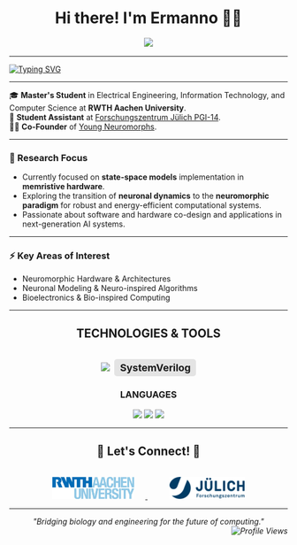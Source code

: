 <h1 align="center">Hi there! I'm Ermanno 👋🏼</h1>

<div align="center">
  <a href="https://www.linkedin.com/in/ermanno-fiorillo-799296171" target="_blank">
    <img src="https://img.shields.io/badge/LinkedIn-0077B5?style=for-the-badge&logo=linkedin&logoColor=white" />
  </a>
</div>

<hr/>


[![Typing SVG](https://readme-typing-svg.demolab.com/?font=Fira+Code&size=25&duration=4000&pause=1500&color=0D47A1&center=false&vCenter=true&width=1000&lines=Electrical+Engineering+%7C+Computer+Science;Neuromorphic+Computing+%7C+In-Memory+Computing;Curiosity+Driven)](https://git.io/typing-svg)

<hr/>

🎓 **Master's Student** in Electrical Engineering, Information Technology, and Computer Science at **RWTH Aachen University**.  
🧠 **Student Assistant** at [Forschungszentrum Jülich PGI-14](https://www.fz-juelich.de/en/pgi/pgi-14).  
👨‍💻 **Co-Founder** of [Young Neuromorphs](https://linktr.ee/youngneuromorphs).


---

### **🔬 Research Focus**
- Currently focused on **state-space models** implementation in **memristive hardware**.  
- Exploring the transition of **neuronal dynamics** to the **neuromorphic paradigm** for robust and energy-efficient computational systems.  
- Passionate about software and hardware co-design and applications in next-generation AI systems.

---

### **⚡ Key Areas of Interest**
- Neuromorphic Hardware & Architectures  
- Neuronal Modeling & Neuro-inspired Algorithms  
- Bioelectronics & Bio-inspired Computing  

---

<h2 align="center"> TECHNOLOGIES & TOOLS</h2>
<br/>
<div align="center">
    <img src="https://skillicons.dev/icons?i=python,cpp,matlab,pytorch,git,latex" />
    <!-- SystemVerilog as Text Badge -->
    <span style="font-size: 18px; font-weight: bold; background-color: #e4e4e4; border-radius: 5px; padding: 5px 10px; display: inline-block; margin-left: 5px;">
        SystemVerilog
    </span>
</div>



<div align="center">
<h3>LANGUAGES</h3>
<img src="https://img.shields.io/badge/English-C1-f39f37?style=flat-square&logoColor=white"/>
<img src="https://img.shields.io/badge/German-A2-6a994e?style=flat-square&logoColor=white"/>
<img src="https://img.shields.io/badge/Italian-Native-2a9d8f?style=flat-square&logoColor=white"/>
</div>

<hr/>


<h2 align="center">🤝 Let's Connect! 🤝</h2>

<br/>
<div align="center">
  <!-- RWTH Aachen Logo -->
  <a href="mailto:ermanno.fiorillo@rwth-aachen.de">
    <img src="Logo/RWTH.jpg" alt="RWTH Aachen" height="40" style="margin-right: 20px;">
  </a>
  &nbsp;&nbsp;&nbsp;&nbsp;
  <!-- Forschungszentrum Jülich Logo -->
  <a href="https://www.fz-juelich.de/profile/fiorillo_e">
    <img src="Logo/Juelich.png" alt="Forschungszentrum Jülich" height="40" style="margin-left: 20px;">
  </a>
</div>

---

<div align="center">
  <i>"Bridging biology and engineering for the future of computing."</i>
</div>


<div style="display: flex; justify-content: flex-end;">
    <i>
        <img src="https://komarev.com/ghpvc/?username=ErmannoF00&label=Profile%20views&color=0e75b6&style=flat" alt="Profile Views">
    </i>
</div>

